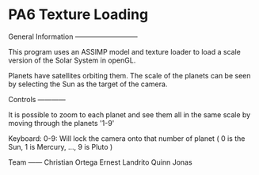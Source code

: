 PA6 Texture Loading
===========================================

General Information
—————————

This program uses an ASSIMP model and texture loader to load a scale version of the Solar System in openGL.

Planets have satellites orbiting them.
The scale of the planets can be seen by selecting the Sun as the target of the camera. 

Controls
————

It is possible to zoom to each planet and see them all in the same scale by moving through the planets '1-9'

Keyboard:
0-9:  Will lock the camera onto that number of planet ( 0 is the Sun, 1 is Mercury, ..., 9 is Pluto )

Team
——
Christian Ortega
Ernest Landrito
Quinn Jonas